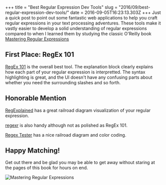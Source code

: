 +++
title = "Best Regular Expression Dev Tools"
slug = "2016/09/best-regular-expression-dev-tools/"
date = 2016-09-05T16:23:13.303Z
+++
Just a quick post to point out some fantastic web applications to help you craft regular expressions in your text processing adventures. These tools make it vastly easier to develop a solid understanding of regular expressions compared to when I learned them by studying the classic O'Reilly book [Mastering Regular Expressions](https://www.amazon.com/gp/product/0596528124/ref=as_li_tl?ie=UTF8&tag=peterlyons-20&camp=1789&creative=9325&linkCode=as2&creativeASIN=0596528124&linkId=9a1eb23f1973f15070a0e7e176ea4f2f)

## First Place: RegEx 101

[RegEx 101](https://regex101.com/#javascript) is the overall best tool. The explanation block clearly explains how each part of your regular expression is interpretted. The syntax highlighting is great, and the UI doesn't have any confusing parts about whether you need the surrounding slashes and so forth.

## Honorable Mention

[RegExplained](http://www.regexplained.co.uk/) has a great railroad diagram visualization of your regular expression.

[regexr](http://www.regexr.com/) is also handy although not as polished as RegEx 101.

[Regex Tester](https://extendsclass.com/regex-tester.html) has a nice railroad diagram and color coding.

## Happy Matching!

Get out there and be glad you may be able to get away without staring at the pages of this book for hours on end.

![Mastering Regular Expressions](https://images-na.ssl-images-amazon.com/images/I/51s3zpVhkYL._SY445_QL70_.jpg)
